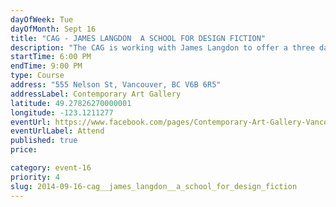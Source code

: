 ```yaml
---
dayOfWeek: Tue
dayOfMonth: Sept 16
title: "CAG - JAMES LANGDON  A SCHOOL FOR DESIGN FICTION"
description: "The CAG is working with James Langdon to offer a three day workshop exploring narrative approaches to design, a series of connected exercises subjecting a collection of found materials to various manual and conceptual processes."
startTime: 6:00 PM
endTime: 9:00 PM
type: Course
address: "555 Nelson St, Vancouver, BC V6B 6R5"
addressLabel: Contemporary Art Gallery
latitude: 49.27826270000001
longitude: -123.1211277
eventUrl: https://www.facebook.com/pages/Contemporary-Art-Gallery-Vancouver/114252503695
eventUrlLabel: Attend
published: true
price: 

category: event-16
priority: 4
slug: 2014-09-16-cag__james_langdon__a_school_for_design_fiction
---
```

